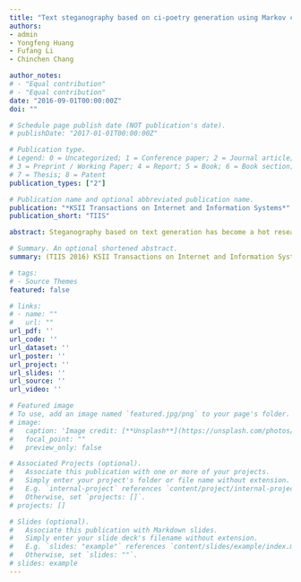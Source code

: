 ```yaml
---
title: "Text steganography based on ci-poetry generation using Markov chain model"
authors:
- admin
- Yongfeng Huang
- Fufang Li
- Chinchen Chang

author_notes:
# - "Equal contribution"
# - "Equal contribution"
date: "2016-09-01T00:00:00Z"
doi: ""

# Schedule page publish date (NOT publication's date).
# publishDate: "2017-01-01T00:00:00Z"

# Publication type.
# Legend: 0 = Uncategorized; 1 = Conference paper; 2 = Journal article;
# 3 = Preprint / Working Paper; 4 = Report; 5 = Book; 6 = Book section;
# 7 = Thesis; 8 = Patent
publication_types: ["2"]

# Publication name and optional abbreviated publication name.
publication: "*KSII Transactions on Internet and Information Systems*"
publication_short: "TIIS"

abstract: Steganography based on text generation has become a hot research topic in recent years. However, current text-generation methods which generate texts of normal style have either semantic or syntactic flaws. Note that texts of special genre, such as poem, have much simpler language model, less grammar rules, and lower demand for naturalness. Motivated by this observation, in this paper, we propose a text steganography that utilizes Markov chain model to generate Ci-poetry, a classic Chinese poem style. Since all Ci poems have fixed tone patterns, the generation process is to select proper words based on a chosen tone pattern. Markov chain model can obtain a state transfer matrix which simulates the language model of Ci-poetry by learning from a given corpus. To begin with an initial word, we can hide secret message when we use the state transfer matrix to choose a next word, and iterating until the end of the whole Ci poem. Extensive experiments are conducted and both machine and human evaluation results show that our method can generate Ci-poetry with higher naturalness than former researches and achieve competitive embedding rate..

# Summary. An optional shortened abstract.
summary: (TIIS 2016) KSII Transactions on Internet and Information Systems

# tags:
# - Source Themes
featured: false

# links:
# - name: ""
#   url: ""
url_pdf: ''
url_code: ''
url_dataset: ''
url_poster: ''
url_project: ''
url_slides: ''
url_source: ''
url_video: ''

# Featured image
# To use, add an image named `featured.jpg/png` to your page's folder. 
# image:
#   caption: 'Image credit: [**Unsplash**](https://unsplash.com/photos/jdD8gXaTZsc)'
#   focal_point: ""
#   preview_only: false

# Associated Projects (optional).
#   Associate this publication with one or more of your projects.
#   Simply enter your project's folder or file name without extension.
#   E.g. `internal-project` references `content/project/internal-project/index.md`.
#   Otherwise, set `projects: []`.
# projects: []

# Slides (optional).
#   Associate this publication with Markdown slides.
#   Simply enter your slide deck's filename without extension.
#   E.g. `slides: "example"` references `content/slides/example/index.md`.
#   Otherwise, set `slides: ""`.
# slides: example
---
```


<!-- {{% callout note %}}
Click the *Cite* button above to demo the feature to enable visitors to import publication metadata into their reference management software.
{{% /callout %}} -->

<!-- {{% callout note %}}
Create your slides in Markdown - click the *Slides* button to check out the example.
{{% /callout %}} -->

<!-- Supplementary notes can be added here, including [code, math, and images](https://wowchemy.com/docs/writing-markdown-latex/). -->
